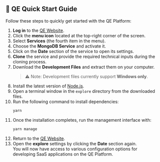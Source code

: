## 🚀 QE Quick Start Guide

Follow these steps to quickly get started with the QE Platform:

1. **Log in** to the [QE Website](https://qepal.com).
2. Click the **menu icon** located at the top-right corner of the screen.
3. Select **Services** (the fourth item in the menu).
4. Choose the **MongoDB Service** and activate it.
5. Click on the **Date** section of the service to open its settings.
6. **Clone** the service and provide the required technical inputs during the cloning process.
7. Download the **Development Files** and extract them on your computer.  
   > ⚠️ Note: Development files currently support **Windows only**.
8. Install the latest version of [Node.js](https://nodejs.org).
9. Open a terminal window in the `explore` directory from the downloaded files.
10. Run the following command to install dependencies:
    ```bash
    yarn
    ```
11. Once the installation completes, run the management interface with:
    ```bash
    yarn manage
    ```
12. Return to the [QE Website](https://qepal.com).
13. Open the **explore** settings by clicking the **Date** section again.  
    You will now have access to various configuration options for developing SaaS applications on the QE Platform.
